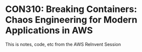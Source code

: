 # CON310: Breaking Containers: Chaos Engineering for Modern Applications in AWS
This is notes, code, etc from the AWS ReInvent Session